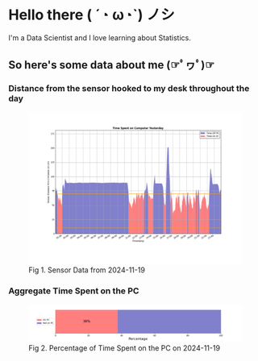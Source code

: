 
# Hello there ( ´◔ ω◔`) ノシ

I'm a Data Scientist and I love learning about Statistics.

## So here's some data about me (☞ﾟヮﾟ)☞


### Distance from the sensor hooked to my desk throughout the day
<figure>
  <picture>
    <source media="(prefers-color-scheme: dark)" srcset="Pi/readme/graphs/lineplot/dark-plot-2024-11-19.png">
    <source media="(prefers-color-scheme: light)" srcset="Pi/readme/graphs/lineplot/light-plot-2024-11-19.png">
    <img alt="Shows a black logo in light color mode and a white one in dark color mode." src="Pi/readme/graphs/lineplot/light-plot-2024-11-19.png">
  </picture>
  <figcaption>Fig 1. Sensor Data from 2024-11-19</figcaption>
</figure>



### Aggregate Time Spent on the PC
<figure>
  <picture>
    <source media="(prefers-color-scheme: dark)" srcset="Pi/readme/graphs/barplot/dark-plot-2024-11-19.png">
    <source media="(prefers-color-scheme: light)" srcset="Pi/readme/graphs/barplot/light-plot-2024-11-19.png">
    <img alt="Shows a black logo in light color mode and a white one in dark color mode." src="Pi/readme/graphs/barplot/light-plot-2024-11-19.png">
  </picture>
  <figcaption>Fig 2. Percentage of Time Spent on the PC on 2024-11-19</figcaption>
</figure>
